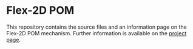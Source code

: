 # Flex-2D POM

This repository contains the source files and an information page on the Flex-2D POM mechanism.
Further information is available on the [project page](https://made-iit.github.io/flex-2dpom/).
